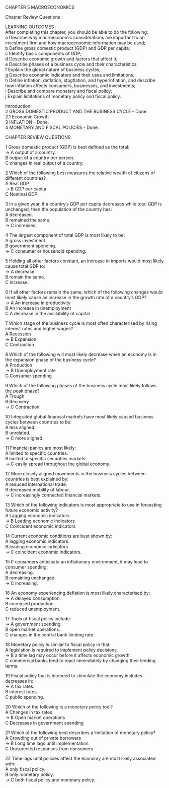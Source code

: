 CHAPTER 5 MACROECONOMICS

Chapter Review Questions : 


LEARNING OUTCOMES :     
After completing this chapter, you should be able to do the following:     
a Describe why macroeconomic considerations are important to an investment
firm and how macroeconomic information may be used;     
b Define gross domestic product (GDP) and GDP per capita;     
c Identify basic components of GDP;     
d Describe economic growth and factors that affect it;    
e Describe phases of a business cycle and their characteristics;    
f Explain the global nature of business cycles;    
g Describe economic indicators and their uses and limitations;    
h Define inflation, deflation, stagflation, and hyperinflation, and describe
how inflation affects consumers, businesses, and investments;    
i Describe and compare monetary and fiscal policy;    
j Explain limitations of monetary policy and fiscal policy.


Introduction     
2 GROSS DOMESTIC PRODUCT AND THE BUSINESS CYCLE - Done.     
    2.1 Economic Growth         
3 INFLATION - Done.          
4 MONETARY AND FISCAL POLICIES - Done.     

CHAPTER REVIEW QUESTIONS       

1 Gross domestic product (GDP) is best defined as the total:      
-> A output of a country.     
B output of a country per person.        
C changes in real output of a country.          

2 Which of the following best measures the relative wealth of citizens of different countries?         
A Real GDP         
-> B GDP per capita          
C Nominal GDP             

3 In a given year, if a country’s GDP per capita decreases while total GDP is unchanged, then the population of the country has:        
A decreased.          
B remained the same.         
-> C increased.             

4 The largest component of total GDP is most likely to be:           
A gross investment.          
B government spending.           
-> C consumer or household spending.                   

5 Holding all other factors constant, an increase in imports would most likely cause total GDP to:             
-> A decrease.          
B remain the same.            
C increase.                 

6 If all other factors remain the same, which of the following changes would most likely cause an increase in the growth rate of a country’s GDP?             
-> A An increase in productivity        
B An increase in unemployment          
C A decrease in the availability of capital            

7 Which stage of the business cycle is most often characterised by rising interest rates and higher wages?           
A Recession       
-> B Expansion       
C Contraction           

8 Which of the following will most likely decrease when an economy is in the expansion phase of the business cycle?          
A Production         
-> B Unemployment rate        
C Consumer spending         

9 Which of the following phases of the business cycle most likely follows the peak phase?          
A Trough        
B Recovery         
-> C Contraction            

10 Integrated global financial markets have most likely caused business cycles between countries to be:           
A less aligned.        
B unrelated.        
-> C more aligned.          

11 Financial panics are most likely:         
A limited to specific countries.         
B limited to specific securities markets.           
-> C easily spread throughout the global economy.           

12 More closely aligned movements in the business cycles between countries is best explained by:        
A reduced international trade.        
B decreased mobility of labour.        
-> C increasingly connected financial markets.         

13 Which of the following indicators is most appropriate to use in forcasting future economic activity?       
A Lagging economic indicators         
-> B Leading economic indicators          
C Coincident economic indicators        

14 Current economic conditions are best shown by:          
A lagging economic indicators.         
B leading economic indicators.        
-> C coincident economic indicators.         

15 If consumers anticipate an inflationary environment, it may lead to consumer spending:          
A decreasing.         
B remaining unchanged.            
-> C increasing.          

16 An economy experiencing deflation is most likely characterised by:           
-> A delayed consumption.           
B increased production.           
C reduced unemployment.         

17 Tools of fiscal policy include:           
-> A government spending.      
B open market operations.          
C changes in the central bank lending rate.           

18 Monetary policy is similar to fiscal policy in that:          
A legislation is required to implement policy decisions.          
-> B a time lag may occur before it affects economic growth.           
C commercial banks tend to react immediately by changing their lending terms.        

19 Fiscal policy that is intended to stimulate the economy includes decreases in:           
-> A tax rates.         
B interest rates.           
C public spending.          

20 Which of the following is a monetary policy tool?      
A Changes in tax rates        
-> B Open market operations       
C Decreases in government spending              

21 Which of the following best describes a limitation of monetary policy?            
A Crowding out of private borrowers       
-> B Long time lags until implementation        
C Unexpected responses from consumers           

22 Time lags until policies affect the economy are most likely associated with:           
A only fiscal policy.       
B only monetary policy.         
-> C both fiscal policy and monetary policy.          

